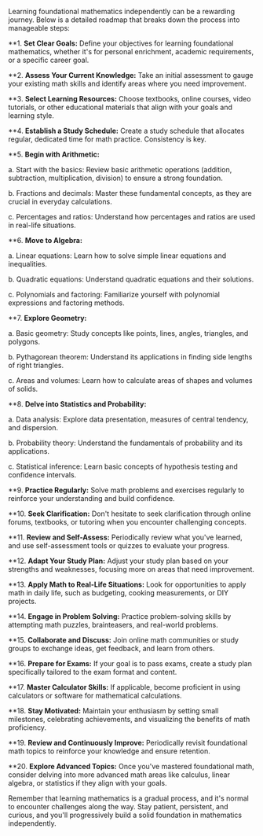 Learning foundational mathematics independently can be a rewarding journey. Below is a detailed roadmap that breaks down the process into manageable steps:

**1. **Set Clear Goals:** Define your objectives for learning foundational mathematics, whether it's for personal enrichment, academic requirements, or a specific career goal.

**2. **Assess Your Current Knowledge:** Take an initial assessment to gauge your existing math skills and identify areas where you need improvement.

**3. **Select Learning Resources:** Choose textbooks, online courses, video tutorials, or other educational materials that align with your goals and learning style.

**4. **Establish a Study Schedule:** Create a study schedule that allocates regular, dedicated time for math practice. Consistency is key.

**5. **Begin with Arithmetic:**

   a. Start with the basics: Review basic arithmetic operations (addition, subtraction, multiplication, division) to ensure a strong foundation.

   b. Fractions and decimals: Master these fundamental concepts, as they are crucial in everyday calculations.

   c. Percentages and ratios: Understand how percentages and ratios are used in real-life situations.

**6. **Move to Algebra:**

   a. Linear equations: Learn how to solve simple linear equations and inequalities.

   b. Quadratic equations: Understand quadratic equations and their solutions.

   c. Polynomials and factoring: Familiarize yourself with polynomial expressions and factoring methods.

**7. **Explore Geometry:**

   a. Basic geometry: Study concepts like points, lines, angles, triangles, and polygons.

   b. Pythagorean theorem: Understand its applications in finding side lengths of right triangles.

   c. Areas and volumes: Learn how to calculate areas of shapes and volumes of solids.

**8. **Delve into Statistics and Probability:**

   a. Data analysis: Explore data presentation, measures of central tendency, and dispersion.

   b. Probability theory: Understand the fundamentals of probability and its applications.

   c. Statistical inference: Learn basic concepts of hypothesis testing and confidence intervals.

**9. **Practice Regularly:** Solve math problems and exercises regularly to reinforce your understanding and build confidence.

**10. **Seek Clarification:** Don't hesitate to seek clarification through online forums, textbooks, or tutoring when you encounter challenging concepts.

**11. **Review and Self-Assess:** Periodically review what you've learned, and use self-assessment tools or quizzes to evaluate your progress.

**12. **Adapt Your Study Plan:** Adjust your study plan based on your strengths and weaknesses, focusing more on areas that need improvement.

**13. **Apply Math to Real-Life Situations:** Look for opportunities to apply math in daily life, such as budgeting, cooking measurements, or DIY projects.

**14. **Engage in Problem Solving:** Practice problem-solving skills by attempting math puzzles, brainteasers, and real-world problems.

**15. **Collaborate and Discuss:** Join online math communities or study groups to exchange ideas, get feedback, and learn from others.

**16. **Prepare for Exams:** If your goal is to pass exams, create a study plan specifically tailored to the exam format and content.

**17. **Master Calculator Skills:** If applicable, become proficient in using calculators or software for mathematical calculations.

**18. **Stay Motivated:** Maintain your enthusiasm by setting small milestones, celebrating achievements, and visualizing the benefits of math proficiency.

**19. **Review and Continuously Improve:** Periodically revisit foundational math topics to reinforce your knowledge and ensure retention.

**20. **Explore Advanced Topics:** Once you've mastered foundational math, consider delving into more advanced math areas like calculus, linear algebra, or statistics if they align with your goals.

Remember that learning mathematics is a gradual process, and it's normal to encounter challenges along the way. Stay patient, persistent, and curious, and you'll progressively build a solid foundation in mathematics independently.
